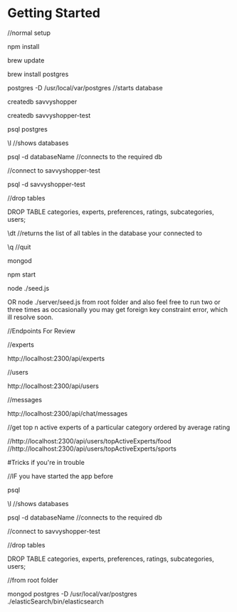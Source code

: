 # Getting Started

//normal setup

npm install

brew update

brew install postgres

postgres -D /usr/local/var/postgres //starts database

createdb savvyshopper

createdb savvyshopper-test

psql postgres

\l //shows databases

psql -d databaseName //connects to the required db

//connect to savvyshopper-test

psql -d savvyshopper-test

//drop tables

DROP TABLE categories, experts, preferences, ratings, subcategories, users;

\dt //returns the list of all tables in the database your connected to

\q //quit

mongod

npm start

node ./seed.js

OR node ./server/seed.js from root folder and also feel free to run two or three times as occasionally you may get foreign key constraint error, which ill resolve soon.

//Endpoints For Review

//experts

http://localhost:2300/api/experts

//users

http://localhost:2300/api/users

//messages

http://localhost:2300/api/chat/messages

//get top n active experts of a particular category ordered by average rating

//http://localhost:2300/api/users/topActiveExperts/food
//http://localhost:2300/api/users/topActiveExperts/sports


#Tricks if you're in trouble

//IF you have started the app before

psql

\l //shows databases

psql -d databaseName //connects to the required db

//connect to savvyshopper-test

//drop tables

DROP TABLE categories, experts, preferences, ratings, subcategories, users;

//from root folder

mongod
postgres -D /usr/local/var/postgres
./elasticSearch/bin/elasticsearch